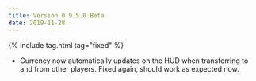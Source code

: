 ```yaml
---
title: Version 0.9.5.0 Beta
date: 2019-11-28
---
```

{% include tag.html tag="fixed" %}

- Currency now automatically updates on the HUD when transferring to and from other players. Fixed again, should work as expected now.


